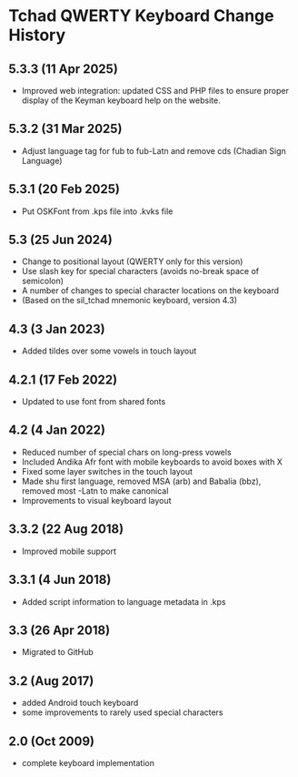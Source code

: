 Tchad QWERTY Keyboard Change History
=======================

5.3.3 (11 Apr 2025)
------------------
* Improved web integration: updated CSS and PHP files 
  to ensure proper display of the Keyman keyboard help on the website.

5.3.2 (31 Mar 2025)
------------------
* Adjust language tag for fub to fub-Latn and 
  remove cds (Chadian Sign Language)

5.3.1 (20 Feb 2025)
------------------
* Put OSKFont from .kps file into .kvks file

5.3 (25 Jun 2024)
------------------
* Change to positional layout (QWERTY only for this version)
* Use slash key for special characters (avoids no-break space of semicolon)
* A number of changes to special character locations on the keyboard
* (Based on the sil_tchad mnemonic keyboard, version 4.3)

4.3 (3 Jan 2023)
------------------
* Added tildes over some vowels in touch layout

4.2.1 (17 Feb 2022)
------------------
* Updated to use font from shared fonts

4.2 (4 Jan 2022)
------------------
* Reduced number of special chars on long-press vowels
* Included Andika Afr font with mobile keyboards to avoid boxes with X
* Fixed some layer switches in the touch layout
* Made shu first language, removed MSA (arb) and Babalia (bbz), removed most -Latn to make canonical
* Improvements to visual keyboard layout

3.3.2 (22 Aug 2018)
------------------
* Improved mobile support

3.3.1 (4 Jun 2018)
------------------
* Added script information to language metadata in .kps

3.3 (26 Apr 2018)
-----------------
* Migrated to GitHub

3.2 (Aug 2017)
-----------------
* added Android touch keyboard
* some improvements to rarely used special characters

2.0 (Oct 2009)
-----------------
* complete keyboard implementation

